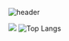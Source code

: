 ![header](https://capsule-render.vercel.app/api?type=waving&color=auto&height=300&section=header&text=Welcome&fontAlignY=1&fontSize=90&desc=PyoMin's%20GitHub%20profile)
 

 <img src="http://mazandi.herokuapp.com/api?handle={pyominmin}&theme=cold"/> ![Top Langs](https://github-readme-stats.vercel.app/api/top-langs/?username=pyominmin&layout=compact)
 

